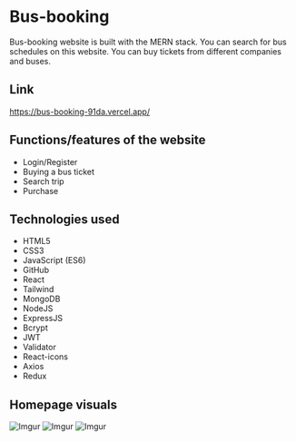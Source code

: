 # Bus-booking
 Bus-booking website is built with the MERN stack. 
 You can search for bus schedules on this website. You can buy tickets from different companies and buses.

## Link
https://bus-booking-91da.vercel.app/

## Functions/features of the website
* Login/Register
* Buying a bus ticket
* Search trip
* Purchase



## Technologies used


* HTML5
* CSS3
* JavaScript (ES6)
* GitHub
* React
* Tailwind
* MongoDB
* NodeJS
* ExpressJS
* Bcrypt
* JWT
* Validator
* React-icons
* Axios
* Redux
  
  




## Homepage visuals


![Imgur](https://i.imgur.com/UOa98zy.png)
![Imgur](https://i.imgur.com/N0oyvEm.png)
![Imgur](https://i.imgur.com/AiLexPp.png)
